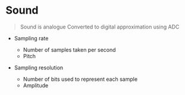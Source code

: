 # Sound

> Sound is analogue
> Converted to digital approximation using ADC

- Sampling rate
  - Number of samples taken per second
  - Pitch

- Sampling resolution
  - Number of bits used to represent each sample
  - Amplitude
